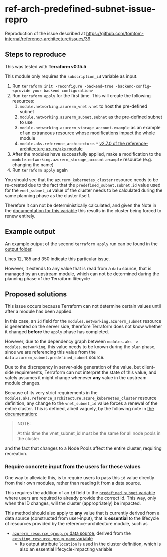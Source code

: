 # ref-arch-predefined-subnet-issue-repro
Reproduction of the issue described at https://github.com/tomtom-internal/reference-architecture/issues/39

## Steps to reproduce

This was tested with **Terraform v0.15.5**

This module only requires the `subscription_id` variable as input.

1. Run `terraform init -reconfigure -backend=true -backend-config=<provide your backend configuration>`
2. Run `terraform apply` for the first time. This will create the following resources:
   1. `module.networking.azurerm_vnet.vnet` to host the pre-defined subnet
   2. `module.networking.azurerm_subnet.subnet` as the pre-defined subnet to use
   3. `module.networking.azurerm_storage_account.example` as an example of an extraneous resource whose modifications impact the whole module
   4. `module.aks.reference_architecture.*` [v2.7.0 of the reference-architecture `azure/aks` module](https://github.com/tomtom-internal/reference-architecture/tree/v2.7.0/azure/aks)
3. After the modules have successfully applied, make a modification to the `module.networking.azurerm_storage_account.example` resource (e.g. changing the name)
4. Run `terraform apply` again

You should see that the `azurerm_kubernetes_cluster` resource needs to be re-created due to the fact that the `predefined_subnet.subnet.id`
value used for the `vnet_subnet_id` value of the cluster needs to be calculated during the same planning phase as the cluster itself.

Therefore it can not be deterministically calculated, and given the Note in the [documentation for this variable](https://registry.terraform.io/providers/hashicorp/azurerm/latest/docs/resources/kubernetes_cluster_node_pool#vnet_subnet_id)
this results in the cluster being forced to renew entirely.

## Example output

An example output of the second `terraform apply` run can be found in the [output folder](./output).

Lines 12, 185 and 350 indicate this particular issue.

However, it extends to any value that is read from a `data` source, that is managed by an upstream module,
which can not be determined during the planning phase of the Terraform lifecycle

## Proposed solutions

This issue occurs because Terraform can not determine certain values until after a module has been applied.

In this case, an `id` field for the `modules.networking.azurerm_subnet` resource is generated on the server side,
therefore Terraform does not know whether it changed **before** the `apply` phase has completed.

However, due to the dependency graph between `modules.aks -> modules.networking`, this value needs to be known during the `plan` phase,
since we are referencing this value from the `data.azurerm_subnet.predefined_subnet` source.

Due to the discrepancy in server-side generation of the value, but client-side requirements, Terraform can not interpret the state
of this value, and safely assumes it might change whenever **any** value in the upstream module changes.

Because of its very strict requirements in the `modules.aks.reference_architecture.azure_kubernetes_cluster` resource definition,
any change to the `vnet_subnet_id` value forces a renewal of the entire cluster. This is defined, albeit vaguely, by the following note
in [the documentation](https://registry.terraform.io/providers/hashicorp/azurerm/latest/docs/resources/kubernetes_cluster_node_pool#vnet_subnet_id):
> NOTE:
>
> At this time the vnet_subnet_id must be the same for all node pools in the cluster

and the fact that changes to a Node Pools affect the entire cluster, requiring recreation.

### Require concrete input from the users for these values

One way to alleviate this, is to require users to pass this `id` value directly from their own modules,
rather than reading it from a data source.

This requires the addition of an `id` field to the [`predefined_subnet` variable](https://github.com/tomtom-internal/reference-architecture/blob/d812c81ae0443a64d339c1e9995a9b92239998e6/azure/aks/variables.tf#L121)
where users are required to already provide the correct id.
This way, only when the ID changes, will the cluster (appropriately) be impacted.

This method should also apply to **any** value that is currently derived from a data source (constructed from user-input), that is
**essential** to the lifecycle of resources provided by the reference-architecture module, such as

- [`azurerm_resource_group.rg` data source](https://github.com/tomtom-internal/reference-architecture/blob/d812c81ae0443a64d339c1e9995a9b92239998e6/azure/aks/main.tf#L12), derived from the [`existing_resource_group_name` variable](https://github.com/tomtom-internal/reference-architecture/blob/d812c81ae0443a64d339c1e9995a9b92239998e6/azure/aks/variables.tf#L109)
  - Its output attribute `location` is used in the cluster definition, which is also an essential lifecycle-impacting variable